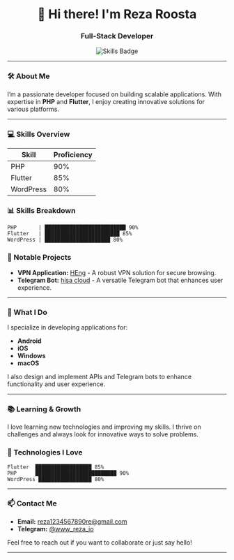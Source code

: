 <h1 align="center">👋 Hi there! I'm Reza Roosta</h1>
<h3 align="center">Full-Stack Developer</h3>

<p align="center">
  <img src="https://img.shields.io/badge/Skills-PHP%20|%20Flutter%20|%20WordPress-blue" alt="Skills Badge"/>
</p>

---

### 🛠️ About Me
I’m a passionate developer focused on building scalable applications. With expertise in **PHP** and **Flutter**, I enjoy creating innovative solutions for various platforms.

---

### 💻 Skills Overview

| Skill       | Proficiency |
|-------------|-------------|
| PHP         | 90%         |
| Flutter     | 85%         |
| WordPress   | 80%         |

### 📊 Skills Breakdown
```plaintext
PHP       | ██████████████████████████ 90%
Flutter   | ████████████████████████ 85%
WordPress | █████████████████████ 80%
```

### 🌟 Notable Projects
- **VPN Application:** [HEng](#) - A robust VPN solution for secure browsing.
- **Telegram Bot:** [hisa cloud](#) - A versatile Telegram bot that enhances user experience.

---

### 📱 What I Do
I specialize in developing applications for:
- **Android**
- **iOS**
- **Windows**
- **macOS**

I also design and implement APIs and Telegram bots to enhance functionality and user experience.

---

### 📚 Learning & Growth
I love learning new technologies and improving my skills. I thrive on challenges and always look for innovative ways to solve problems.

### 🌈 Technologies I Love
```plaintext
Flutter  ██████████████████ 85%
PHP      ██████████████████████████ 90%
WordPress █████████████████ 80%
```

---

### 📫 Contact Me
- **Email:** [reza1234567890re@gmail.com](mailto:reza1234567890re@gmail.com)
- **Telegram:** [@www_reza_io](https://t.me/www_reza_io)

Feel free to reach out if you want to collaborate or just say hello!

---
